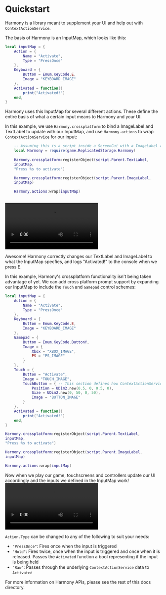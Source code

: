 # Quickstart

Harmony is a library meant to supplement your UI and help out with `ContextActionService`.

The basis of Harmony is an InputMap, which looks like this:

```lua
local inputMap = {
	Action = {
		Name = "Activate",
		Type = "PressOnce"
	},
	Keyboard = {
		Button = Enum.KeyCode.E,
		Image = "KEYBOARD_IMAGE"
	},
	Activated = function()
		print("Activated!")
	end,
}
```

Harmony uses this InputMap for several different actions. These define the entire basis of what a certain input means to Harmony and your UI.

In this example, we use `Harmony.crossplatform` to bind a ImageLabel and TextLabel to update with our InputMap, and use `Harmony.actions` to wrap `ContextActionService` for our input:

```lua
    -- Assuming this is a script inside a ScreenGui with a ImageLabel and TextLabel, using the InputMap above
    local Harmony = require(game.ReplicatedStorage.Harmony)
    
    Harmony.crossplatform:registerObject(script.Parent.TextLabel,
	inputMap,
	"Press %s to activate")

    Harmony.crossplatform:registerObject(script.Parent.ImageLabel,
	inputMap)

    Harmony.actions:wrap(inputMap)
    
```

![inputmap-intro](https://github.com/shinonome-labs/Harmony/raw/refs/heads/main/assets/quickstart-example-inputmap-intro.mov)

Awesome! Harmony correctly changes our TextLabel and ImageLabel to what the InputMap specfies, and logs "Activated!" to the console when we press E.

In this example, Harmony's crossplatform functionality isn't being taken advantage of yet. We can add cross platform prompt support by expanding our InputMap to include the `Touch` and `Gamepad` control schemes:

```lua
local inputMap = {
	Action = {
		Name = "Activate",
		Type = "PressOnce"
	},
	Keyboard = {
		Button = Enum.KeyCode.E,
		Image = "KEYBOARD_IMAGE"
	},
	Gamepad = {
		Button = Enum.KeyCode.ButtonY,
		Image = {
			Xbox = "XBOX_IMAGE",
			PS = "PS_IMAGE"
		}
	},
	Touch = {
		Button = "Activate",
		Image = "TOUCH_IMAGE",
		TouchButton = { -- This section defines how ContextActionService should reposition and resize our button for touch support
			Position = UDim2.new(0.5, 0, 0.5, 0),
			Size = UDim2.new(0, 50, 0, 50),
			Image = "BUTTON_IMAGE"
		}
	},
	Activated = function()
		print("Activated!")
	end,
}

Harmony.crossplatform:registerObject(script.Parent.TextLabel,
inputMap,
"Press %s to activate")

Harmony.crossplatform:registerObject(script.Parent.ImageLabel,
inputMap)

Harmony.actions:wrap(inputMap)
```

Now when we play our game, touchscreens and controllers update our UI accordingly and the inputs we defined in the InputMap work!
![inputmap-crossplatform](https://github.com/shinonome-labs/Harmony/raw/refs/heads/main/assets/quickstart-example-inputmap-crossplatform.mov)

`Action.Type` can be changed to any of the following to suit your needs:
- `"PressOnce"`: Fires once when the input is triggered
- `"Hold"`: Fires twice, once when the input is triggered and once when it is released. Passes the `Activated` function a bool representing if the input is being held
- `"Raw"`: Passes through the underlying `ContextActionService` data to `Activated`

For more information on Harmony APIs, please see the rest of this docs directory.

